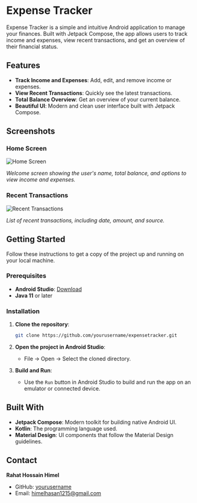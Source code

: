 # Expense Tracker

Expense Tracker is a simple and intuitive Android application to manage your finances. Built with Jetpack Compose, the app allows users to track income and expenses, view recent transactions, and get an overview of their financial status.

## Features

- **Track Income and Expenses**: Add, edit, and remove income or expenses.
- **View Recent Transactions**: Quickly see the latest transactions.
- **Total Balance Overview**: Get an overview of your current balance.
- **Beautiful UI**: Modern and clean user interface built with Jetpack Compose.

## Screenshots

### Home Screen

![Home Screen](screenshots/home_screen.png)

*Welcome screen showing the user's name, total balance, and options to view income and expenses.*

### Recent Transactions

![Recent Transactions](screenshots/transactions_list.png)

*List of recent transactions, including date, amount, and source.*

## Getting Started

Follow these instructions to get a copy of the project up and running on your local machine.

### Prerequisites

- **Android Studio**: [Download](https://developer.android.com/studio)
- **Java 11** or later

### Installation

1. **Clone the repository**:
    ```bash
    git clone https://github.com/yourusername/expensetracker.git
    ```
2. **Open the project in Android Studio**:
    - File -> Open -> Select the cloned directory.

3. **Build and Run**:
    - Use the `Run` button in Android Studio to build and run the app on an emulator or connected device.

## Built With

- **Jetpack Compose**: Modern toolkit for building native Android UI.
- **Kotlin**: The programming language used.
- **Material Design**: UI components that follow the Material Design guidelines.

## Contact

**Rahat Hossain Himel**  
- GitHub: [yourusername](https://github.com/yourusername)
- Email: himelhasan1215@gmail.com

